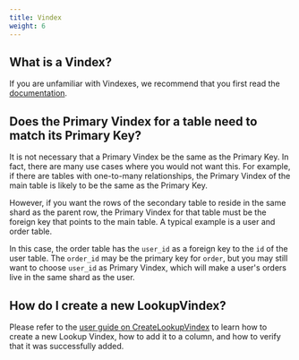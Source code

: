 ```yaml
---
title: Vindex
weight: 6
---
```


## What is a Vindex?
If you are unfamiliar with Vindexes, we recommend that you first read the [documentation](https://vitess.io/docs/reference/features/vindexes/).

## Does the Primary Vindex for a table need to match its Primary Key?

It is not necessary that a Primary Vindex be the same as the Primary Key. In fact, there are many use cases where you would not want this. For example, if there are tables with one-to-many relationships, the Primary Vindex of the main table is likely to be the same as the Primary Key.

However, if you want the rows of the secondary table to reside in the same shard as the parent row, the Primary Vindex for that table must be the foreign key that points to the main table. A typical example is a user and order table.

In this case, the order table has the `user_id` as a foreign key to the `id` of the user table. The `order_id` may be the primary key for `order`, but you may still want to choose `user_id` as Primary Vindex, which will make a user's orders live in the same shard as the user.

## How do I create a new LookupVindex?

Please refer to the [user guide on CreateLookupVindex](https://vitess.io/docs/user-guides/configuration-advanced/createlookupvindex/) to learn how to create a new Lookup Vindex, how to add it to a column, and how to verify that it was successfully added.

